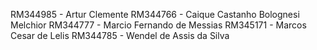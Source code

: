 RM344985 - Artur Clemente
RM344766 - Caique Castanho Bolognesi Melchior
RM344777 - Marcio Fernando de Messias
RM345171 - Marcos Cesar de Lelis
RM344785 - Wendel de Assis da Silva

